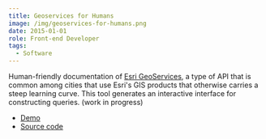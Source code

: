 ```yaml
---
title: Geoservices for Humans
image: /img/geoservices-for-humans.png
date: 2015-01-01
role: Front-end Developer
tags:
  - Software
---
```

Human-friendly documentation of [Esri GeoServices](http://geoservices.github.io/), a type of API
that is common among cities that use Esri's GIS products that otherwise carries a steep learning
curve. This tool generates an interactive interface for constructing queries. (work in progress)

- [Demo](http://geoservices-for-humans.surge.sh)
- [Source code](https://github.com/timwis/geoservices-for-humans)
